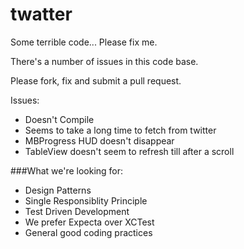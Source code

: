 twatter
=======

Some terrible code... Please fix me.

There's a number of issues in this code base.

Please fork, fix and submit a pull request.

Issues:
- Doesn't Compile
- Seems to take a long time to fetch from twitter
- MBProgress HUD doesn't disappear
- TableView doesn't seem to refresh till after a scroll


###What we're looking for:
- Design Patterns
- Single Responsiblity Principle
- Test Driven Development
- We prefer Expecta over XCTest
- General good coding practices

